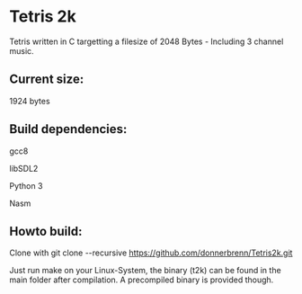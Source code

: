 # Tetris 2k

Tetris written in C targetting a filesize of 2048 Bytes - Including 3 channel music.


## Current size: 

1924 bytes

## Build dependencies:

gcc8

libSDL2

Python 3

Nasm

## Howto build:
Clone with 
git clone --recursive https://github.com/donnerbrenn/Tetris2k.git

Just run make on your Linux-System, the binary (t2k) can be found in the main folder after compilation. A precompiled binary is provided though.
